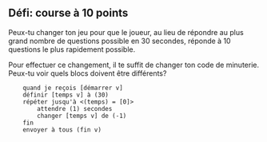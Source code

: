 ## Défi: course à 10 points

Peux-tu changer ton jeu pour que le joueur, au lieu de répondre au plus grand nombre de questions possible en 30 secondes, réponde à 10 questions le plus rapidement possible.

Pour effectuer ce changement, il te suffit de changer ton code de minuterie. Peux-tu voir quels blocs doivent être différents?

```blocks3
    quand je reçois [démarrer v]
    définir [temps v] à (30)
    répéter jusqu'à <(temps) = [0]>
        attendre (1) secondes
        changer [temps v] de (-1)
    fin
    envoyer à tous (fin v)
```